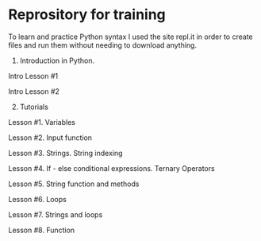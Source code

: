 # Reprository for training

To learn and practice Python syntax I used the site repl.it in order to create files and run them without needing to download anything.

1. Introduction in Python.

Intro Lesson #1 

Intro Lesson #2

2. Tutorials 

Lesson #1. Variables 

Lesson #2. Input function

Lesson #3. Strings. String indexing

Lesson #4. If - else conditional expressions. Ternary Operators

Lesson #5. String function and methods

Lesson #6. Loops

Lesson #7. Strings and loops

Lesson #8. Function 




